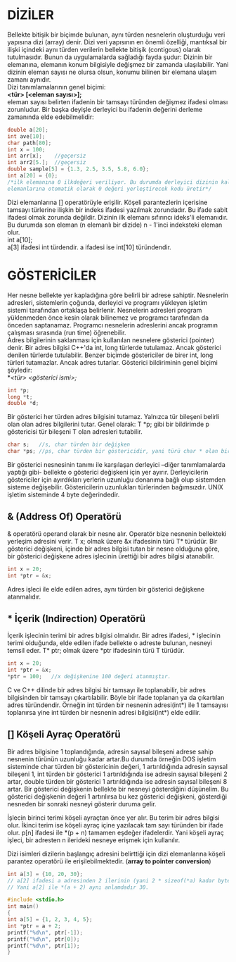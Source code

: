 # DİZİLER
Bellekte bitişik bir biçimde bulunan, aynı türden nesnelerin oluşturduğu veri yapısına dizi (array) denir. Dizi veri yapısının en önemli özelliği, mantıksal bir ilişki içindeki aynı türden
verilerin bellekte bitişik (contigous) olarak tutulmasıdır. Bunun da uygulamalarda
sağladığı fayda şudur: Dizinin bir elemanına, elemanın konum bilgisiyle değişmez bir
zamanda ulaşılabilir. Yani dizinin eleman sayısı ne olursa olsun, konumu bilinen bir
elemana ulaşım zamanı aynıdır.  
Dizi tanımlamalarının genel biçimi:  
**<tür> <dizi ismi> [<eleman sayısı>];**  
eleman sayısı belirten ifadenin bir tamsayı türünden değişmez ifadesi olması zorunludur. Bir başka deyişle derleyici bu ifadenin değerini derleme
zamanında elde edebilmelidir:
```cpp
double a[20];
int ave[10];
char path[80];
int x = 100;
int arr[x];    //geçersiz
int arr2[5.];  //geçersiz
double sample[5] = {1.3, 2.5, 3.5, 5.8, 6.0};
int a[20] = {0};  
/*ilk elemanına 0 ilkdeğeri veriliyor. Bu durumda derleyici dizinin kalan
elemanlarına otomatik olarak 0 değeri yerleştirecek kodu üretir*/
```
Dizi elemanlarına [] operatörüyle erişilir. Köşeli parantezlerin içerisine tamsayı türlerine ilişkin bir indeks ifadesi
yazılmak zorundadır. Bu ifade sabit ifadesi olmak zorunda değildir. Dizinin ilk elemanı sıfırıncı ideks'li elemanıdır.
Bu durumda son eleman (n elemanlı bir dizide) n - 1'inci indeksteki eleman olur.  
int a[10];  
a[3] ifadesi int türdendir. a ifadesi ise int[10] türündendir.
  
# GÖSTERİCİLER
Her nesne bellekte yer kapladığına göre belirli bir adrese sahiptir. Nesnelerin adresleri,
sistemlerin çoğunda, derleyici ve programı yükleyen işletim sistemi tarafından ortaklaşa
belirlenir. Nesnelerin adresleri program yüklenmeden önce kesin olarak bilinemez ve
programcı tarafından da önceden saptanamaz. Programcı nesnelerin adreslerini ancak
programın çalışması sırasında (run time) öğrenebilir.  
Adres bilgilerinin saklanması için kullanılan nesnelere gösterici (pointer) denir. Bir adres bilgisi C++'da int, long
türlerde tutulamaz. Ancak gösterici denilen türlerde tutulabilir. Benzer biçimde göstericiler de birer int, long
türleri tutamazlar. Ancak adres tutarlar. Gösterici bildiriminin genel biçimi şöyledir:  
**<tür> *<gösterici ismi>;**
```cpp
int *p;
long *t;
double *d;
```
Bir gösterici her türden adres bilgisini tutamaz. Yalnızca tür bileşeni belirli olan olan adres bilgilerini tutar. Genel
olarak: T *p; gibi bir bildirimde p göstericisi tür bileşeni T olan adresleri tutabilir.
```cpp
char s;   //s, char türden bir değişken
char *ps; //ps, char türden bir göstericidir, yani türü char * olan bir nesnedir yani bellekte bir yer kaplar.
```
Bir gösterici nesnesinin tanımı ile karşılaşan derleyici –diğer tanımlamalarda yaptığı gibi-
bellekte o gösterici değişkeni için yer ayırır. Derleyicilerin göstericiler için ayırdıkları
yerlerin uzunluğu donanıma bağlı olup sistemden sisteme değişebilir. Göstericilerin uzunlukları türlerinden bağımsızdır.
UNIX işletim sisteminde 4 byte değerindedir.

## & (Address Of) Operatörü
& operatörü operand olarak bir nesne alır. Operatör bize nesnenin bellekteki yerleşim adresini verir. T x; olmak üzere &x ifadesinin türü T* türüdür.
Bir gösterici değişkeni, içinde bir adres bilgisi tutan bir nesne olduğuna göre, bir gösterici
değişkene adres işlecinin ürettiği bir adres bilgisi atanabilir.
```cpp
int x = 20;
int *ptr = &x;
```
Adres işleci ile elde edilen adres, aynı türden bir gösterici değişkene atanmalıdır.

## * İçerik (Indirection) Operatörü
İçerik işlecinin terimi bir adres bilgisi olmalıdır. Bir adres ifadesi, * işlecinin terimi olduğunda, elde edilen ifade bellekte o adreste bulunan,
nesneyi temsil eder. T* ptr; olmak üzere *ptr ifadesinin türü T türüdür.
```cpp
int x = 20;
int *ptr = &x;
*ptr = 100;   //x değişkenine 100 değeri atanmıştır.
```
C ve C++ dilinde bir adres bilgisi bir tamsayı ile toplanabilir, bir adres bilgisinden bir tamsayı
çıkartılabilir. Böyle bir ifade toplanan ya da çıkartılan adres türündendir. Örneğin int
türden bir nesnenin adresi(int*) ile 1 tamsayısı toplanırsa yine int türden bir nesnenin adresi bilgisi(int*) elde edilir.

## [] Köşeli Ayraç Operatörü
Bir adres bilgisine 1 toplandığında, adresin sayısal bileşeni adrese sahip nesnenin türünün uzunluğu kadar artar.Bu durumda örneğin DOS işletim sisteminde char türden
bir göstericinin değeri, 1 artırıldığında adresin sayısal bileşeni 1, int türden bir gösterici 1 artırıldığında ise adresin sayısal bileşeni 2 artar, 
double türden bir gösterici 1 artırıldığında ise adresin sayısal bileşeni 8 artar. Bir gösterici değişkenin bellekte bir nesneyi gösterdiğini düşünelim. Bu gösterici
değişkenin değeri 1 artırılırsa bu kez gösterici değişkeni, gösterdiği nesneden bir sonraki nesneyi gösterir duruma gelir.

İşlecin birinci terimi köşeli ayraçtan önce yer alır. Bu terim bir adres bilgisi olur. İkinci terim ise köşeli ayraç içine yazılacak tam sayı türünden bir ifade olur.
p[n] ifadesi ile *(p + n) tamamen eşdeğer ifadelerdir. Yani köşeli ayraç işleci, bir adresten n ilerideki nesneye erişmek için kullanılır.

Dizi isimleri dizilerin başlangıç adresini belirttiği için dizi elemanlarına köşeli parantez operatörü ile erişilebilmektedir. (**array to pointer conversion**)
```cpp
int a[3] = {10, 20, 30};
// a[2] ifadesi a adresinden 2 ilerinin (yani 2 * sizeof(*a) kadar byte ilerinin) içeriği anlamına gelir. 
// Yani a[2] ile *(a + 2) aynı anlamdadır 30.
```
```cpp
#include <stdio.h>
int main()
{
int a[5] = {1, 2, 3, 4, 5};
int *ptr = a + 2;
printf("%d\n", ptr[-1]);
printf("%d\n", ptr[0]);
printf("%d\n", ptr[1]);
}
```
